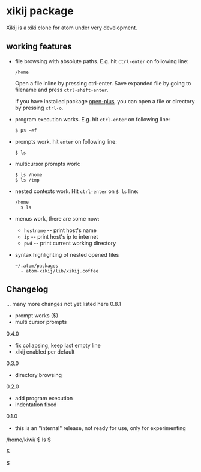 # xikij package

Xikij is a xiki clone for atom under very development.


## working features

- file browsing with absolute paths.  E.g. hit `ctrl-enter` on following line:
  ```
  /home
  ```

  Open a file inline by pressing ctrl-enter.  Save expanded file by going to
  filename and press `ctrl-shift-enter`.

  If you have installed package [open-plus](https://github.com/klorenz/open-plus),
  you can open a file or directory by pressing `ctrl-o`.

- program execution works.  E.g. hit `ctrl-enter` on following line:
  ```
  $ ps -ef

  ```

- prompts work. hit `enter` on following line:
  ```
  $ ls

  ```

- multicursor prompts work:
  ```
  $ ls /home
  $ ls /tmp
  ```

- nested contexts work.  Hit `ctrl-enter` on `$ ls` line:

  ```
  /home
    $ ls
  ```

- menus work, there are some now:
  + `hostname` -- print host's name
  + `ip` -- print host's ip to internet
  + `pwd` -- print current working directory

- syntax highlighting of nested opened files

  ```
  ~/.atom/packages
    - atom-xikij/lib/xikij.coffee
  ```


## Changelog

... many more changes not yet listed here
0.8.1
  - prompt works ($)
  - multi cursor prompts

0.4.0
  - fix collapsing, keep last empty line
  - xikij enabled per default

0.3.0
  - directory browsing

0.2.0
  - add program execution
  - indentation fixed

0.1.0
  - this is an "internal" release, not ready for use, only for experimenting


/home/kiwi/
$ ls
$

$

$
